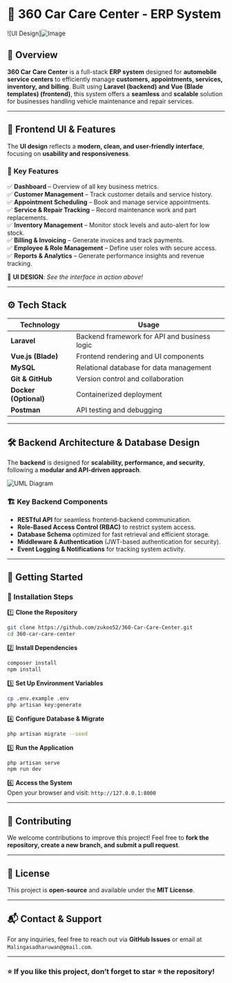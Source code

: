 

# 🚗 **360 Car Care Center - ERP System**  

![UI Design]![Image](https://github.com/user-attachments/assets/9028e66c-3262-40b5-a535-5bbd59bc6cd8) 

## 📌 **Overview**  
**360 Car Care Center** is a full-stack **ERP system** designed for **automobile service centers** to efficiently manage **customers, appointments, services, inventory, and billing**. Built using **Laravel (backend) and Vue (Blade templates) (frontend)**, this system offers a **seamless** and **scalable** solution for businesses handling vehicle maintenance and repair services.  

---

## 🎨 **Frontend UI & Features**  
The **UI design** reflects a **modern, clean, and user-friendly interface**, focusing on **usability and responsiveness**.  

### 🔹 **Key Features**  
✅ **Dashboard** – Overview of all key business metrics.  
✅ **Customer Management** – Track customer details and service history.  
✅ **Appointment Scheduling** – Book and manage service appointments.  
✅ **Service & Repair Tracking** – Record maintenance work and part replacements.  
✅ **Inventory Management** – Monitor stock levels and auto-alert for low stock.  
✅ **Billing & Invoicing** – Generate invoices and track payments.  
✅ **Employee & Role Management** – Define user roles with secure access.  
✅ **Reports & Analytics** – Generate performance insights and revenue tracking.  

🔗 **UI DESIGN**: *See the interface in action above!*  

---

## ⚙️ **Tech Stack**  

| **Technology** | **Usage** |
|--------------|-----------|
| **Laravel** | Backend framework for API and business logic |
| **Vue.js (Blade)** | Frontend rendering and UI components |
| **MySQL** | Relational database for data management |
| **Git & GitHub** | Version control and collaboration |
| **Docker (Optional)** | Containerized deployment |
| **Postman** | API testing and debugging |

---

## 🛠️ **Backend Architecture & Database Design**  
The **backend** is designed for **scalability, performance, and security**, following a **modular and API-driven approach**.  

![UML Diagram](https://github.com/user-attachments/assets/d9fe5b37-48a1-463f-81c4-7c9c08552f03)  

### 🏗️ **Key Backend Components**  
- **RESTful API** for seamless frontend-backend communication.  
- **Role-Based Access Control (RBAC)** to restrict system access.  
- **Database Schema** optimized for fast retrieval and efficient storage.  
- **Middleware & Authentication** (JWT-based authentication for security).  
- **Event Logging & Notifications** for tracking system activity.  

---

## 🚀 **Getting Started**  

### **🔹 Installation Steps**  
1️⃣ **Clone the Repository**  
```bash
git clone https://github.com/zukoo52/360-Car-Care-Center.git
cd 360-car-care-center
```
  
2️⃣ **Install Dependencies**  
```bash
composer install
npm install
```

3️⃣ **Set Up Environment Variables**  
```bash
cp .env.example .env
php artisan key:generate
```

4️⃣ **Configure Database & Migrate**  
```bash
php artisan migrate --seed
```

5️⃣ **Run the Application**  
```bash
php artisan serve
npm run dev
```

6️⃣ **Access the System**  
Open your browser and visit: `http://127.0.0.1:8000`  

---

## 📌 **Contributing**  
We welcome contributions to improve this project! Feel free to **fork the repository, create a new branch, and submit a pull request**.  

---

## 📜 **License**  
This project is **open-source** and available under the **MIT License**.  

---

## 📬 **Contact & Support**  
For any inquiries, feel free to reach out via **GitHub Issues** or email at `Malingasadharuwan@gmail.com`.  

---

### ⭐ **If you like this project, don’t forget to star ⭐ the repository!**  

